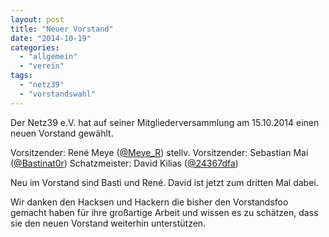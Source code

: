 ```yaml
---
layout: post
title: "Neuer Vorstand"
date: "2014-10-19"
categories: 
  - "allgemein"
  - "verein"
tags: 
  - "netz39"
  - "vorstandswahl"
---
```


Der Netz39 e.V. hat auf seiner Mitgliederversammlung am 15.10.2014 einen neuen Vorstand gewählt.

Vorsitzender: René Meye ([@Meye\_R](https://twitter.com/Meye_R "Meye_R")) stellv. Vorsitzender: Sebastian Mai ([@Bastinat0r](https://twitter.com/bastinat0r "@bastinat0r")) Schatzmeister: David Kilias ([@24367dfa](https://twitter.com/24367dfa "24367dfa"))

Neu im Vorstand sind Basti und René. David ist jetzt zum dritten Mal dabei.

Wir danken den Hacksen und Hackern die bisher den Vorstandsfoo gemacht haben für ihre großartige Arbeit und wissen es zu schätzen, dass sie den neuen Vorstand weiterhin unterstützen.
